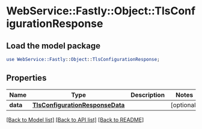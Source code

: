 # WebService::Fastly::Object::TlsConfigurationResponse

## Load the model package
```perl
use WebService::Fastly::Object::TlsConfigurationResponse;
```

## Properties
Name | Type | Description | Notes
------------ | ------------- | ------------- | -------------
**data** | [**TlsConfigurationResponseData**](TlsConfigurationResponseData.md) |  | [optional] 

[[Back to Model list]](../README.md#documentation-for-models) [[Back to API list]](../README.md#documentation-for-api-endpoints) [[Back to README]](../README.md)


